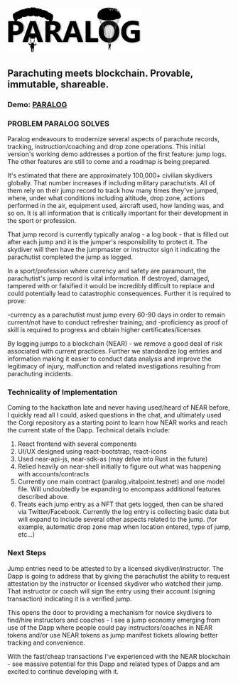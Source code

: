 ![alt text](https://github.com/ALuhning/Paralog/blob/master/src/assets/ParaLog-logo.png "PARALOG Logo")
---------

## Parachuting meets blockchain.  Provable, immutable, shareable.
### Demo:  [PARALOG](https://hungry-euler-2a0e33.netlify.app/)

### PROBLEM PARALOG SOLVES

Paralog endeavours to modernize several aspects of parachute records, tracking, instruction/coaching and drop zone operations.  This initial version's working demo addresses a portion of the first feature: jump logs.  The other features are still to come and a roadmap is being prepared.

It's estimated that there are approximately 100,000+ civilian skydivers globally.  That number increases if including military parachutists.  All of them rely on their jump record to track how many times they've jumped, where, under what conditions including altitude, drop zone, actions performed in the air, equipment used, aircraft used, how landing was, and so on.  It is all information that is critically important for their development in the sport or profession.

That jump record is currently typically analog - a log book - that is filled out after each jump and it is the jumper's responsibility to protect it.  The skydiver will then have the jumpmaster or instructor sign it indicating the parachutist completed the jump as logged.  

In a sport/profession where currency and safety are paramount, the parachutist's jump record is vital information.  If destroyed, damaged, tampered with or falsified it would be incredibly difficult to replace and could potentially lead to catastrophic consequences.  Further it is required to prove:

-currency as a parachutist must jump every 60-90 days in order to remain current/not have to conduct refresher training; and
-proficiency as proof of skill is required to progress and obtain higher certificates/licenses

By logging jumps to a blockchain (NEAR) - we remove a good deal of risk associated with current practices. Further we standardize log entries and information making it easier to conduct data analysis and improve the legitimacy of injury, malfunction and related investigations resulting from parachuting incidents.

### Technicality of Implementation

Coming to the hackathon late and never having used/heard of NEAR before, I quickly read all I could, asked questions in the chat, and ultimately used the Corgi repository as a starting point to learn how NEAR works and reach the current state of the Dapp.  Technical details include:
1. React frontend with several components
2. UI/UX designed using react-bootstrap, react-icons
3. Used near-api-js, near-sdk-as  (may delve into Rust in the future)
4. Relied heavily on near-shell initially to figure out what was happening with accounts/contracts
5. Currently one main contract (paralog.vitalpoint.testnet) and one model file.  Will undoubtedly be expanding to encompass additional features described above.
6. Treats each jump entry as a NFT that gets logged, then can be shared via Twitter/Facebook.  Currently the log entry is collecting basic data but will expand to include several other aspects related to the jump. (for example, automatic drop zone map when location entered, type of jump, etc...)

### Next Steps

Jump entries need to be attested to by a licensed skydiver/instructor.  The Dapp is going to address that by giving the parachutist the ability to request attestation by the instructor or licensed skydiver who watched their jump.  That instructor or coach will sign the entry using their account (signing transaction) indicating it is a verified jump.

This opens the door to providing a mechanism for novice skydivers to find/hire instructors and coaches - I see a jump economy emerging from use of the Dapp where people could pay instructors/coaches in NEAR tokens and/or use NEAR tokens as jump manifest tickets allowing better tracking and convenience.

With the fast/cheap transactions I've experienced with the NEAR blockchain - see massive potential for this Dapp and related types of Dapps and am excited to continue developing with it.
